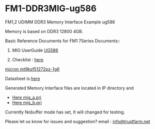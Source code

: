# FM1-DDR3MIG-ug586
FM1,2 UDIMM DDR3 Memory Interface Example ug586

Memory is based on DDR3 12800 4GB.

Basic Reference Documents for FM1 7Series Documents::

1. MIG UserGuide [UG586](ug586_7Series_MIS.pdf)

2. Checklist : [here](./xtp306-MIG-IP-7-Series-Design-Checklist.zip)

[micron mt9ksf51272pz-1g6](https://www.micron.com/products/dram-modules/rdimm/part-catalog/mt9ksf51272pz-1g6)

Datasheet is [here](./ksf9c256_512x72pz.pdf)

Generated Memory Interface files are located in IP directory and 
- [Here mig_a.prj](./ug586-memory-if\mig_7series_0_ex\mig_7series_0_ex.srcs\sources_1\ip\mig_7series_0\mig_a.prj) 
- [Here mig_b.prj](./ug586-memory-if\mig_7series_0_ex\mig_7series_0_ex.srcs\sources_1\ip\mig_7series_0\mig_b.prj) 

Currently Nobuffer mode has set, It will changed for testing.

Please let us know for issues and suggestion?
email : info@trustfarm.net
